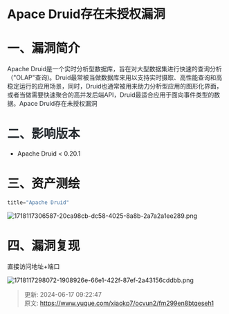 # Apace Druid存在未授权漏洞

# 一、漏洞简介
<font style="color:rgb(36, 41, 46);">Apache Druid是一个实时分析型数据库，旨在对大型数据集进行快速的查询分析（"OLAP"查询)。Druid最常被当做数据库来用以支持实时摄取、高性能查询和高稳定运行的应用场景，同时，Druid也通常被用来助力分析型应用的图形化界面，或者当做需要快速聚合的高并发后端API，Druid最适合应用于面向事件类型的数据。Apace Druid存在未授权漏洞</font>

# <font style="color:rgb(36, 41, 46);">二、影响版本</font>
+ Apache Druid < 0.20.1

# 三、资产测绘
```java
title="Apache Druid"
```

![1718117306587-20ca98cb-dc58-4025-8a8b-2a7a2a1ee289.png](./img/BoWlew1AA2lJSFEI/1718117306587-20ca98cb-dc58-4025-8a8b-2a7a2a1ee289-039076.png)

# 四、漏洞复现
直接访问地址+端口

![1718117298072-1908926e-66e1-422f-87ef-2a43156cddbb.png](./img/BoWlew1AA2lJSFEI/1718117298072-1908926e-66e1-422f-87ef-2a43156cddbb-167640.png)



> 更新: 2024-06-17 09:22:47  
> 原文: <https://www.yuque.com/xiaokp7/ocvun2/fm299en8btqeseh1>